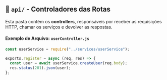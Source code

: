 ## 📂 `api/` - Controladores das Rotas
Esta pasta contém os **controllers**, responsáveis por receber as requisições HTTP, chamar os serviços e devolver as respostas.

#### Exemplo de Arquivo: `userController.js`
```javascript
const userService = require("../services/userService");

exports.register = async (req, res) => {
  const user = await userService.createUser(req.body);
  res.status(201).json(user);
};
```
